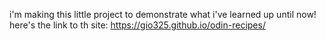 i'm making this little project to demonstrate what i've learned up until now!
here's the link to th site: https://gio325.github.io/odin-recipes/





